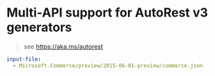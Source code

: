 # Multi-API support for AutoRest v3 generators

> see https://aka.ms/autorest

``` yaml $(enable-multi-api)
input-file:
  - Microsoft.Commerce/preview/2015-06-01-preview/commerce.json
```
